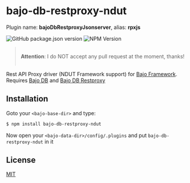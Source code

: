 # bajo-db-restproxy-ndut

Plugin name: **bajoDbRestproxyJsonserver**, alias: **rpxjs**

![GitHub package.json version](https://img.shields.io/github/package-json/v/ardhi/bajo-db-restproxy-ndut) ![NPM Version](https://img.shields.io/npm/v/bajo-db-restproxy-ndut)

> <br />**Attention**: I do NOT accept any pull request at the moment, thanks!<br /><br />

Rest API Proxy driver (NDUT Framework support) for [Bajo Framework](https://github.com/ardhi/bajo). Requires [Bajo DB](https://github.com/ardhi/bajo-db) and [Bajo DB Restproxy](https://github.com/ardhi/bajo-db-restproxy)

## Installation

Goto your ```<bajo-base-dir>``` and type:

```bash
$ npm install bajo-db-restproxy-ndut
```

Now open your ```<bajo-data-dir>/config/.plugins``` and put ```bajo-db-restproxy-ndut``` in it

## License

[MIT](LICENSE)
